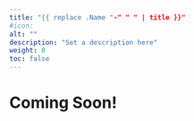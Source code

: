 ```yaml
---
title: "{{ replace .Name "-" " " | title }}"
#icon:
alt: ""
description: "Set a description here"
weight: 0
toc: false
---
```


# Coming Soon!